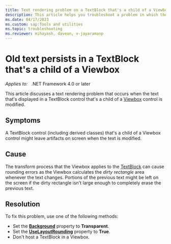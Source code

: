 ```yaml
---
title: Text rendering problem on a TextBlock that's a child of a Viewbox
description: This article helps you troubleshoot a problem in which the text that's displayed on a custom text block doesn't render correctly.
ms.date: 04/17/2023
ms.custom: sap:Tools and utilities
ms.topic: troubleshooting
ms.reviewer: mihayash, davean, v-jayaramanp
---
```


# Old text persists in a TextBlock that's a child of a Viewbox

_Applies to:_ &nbsp;&nbsp;.NET Framework 4.0 or later

This article discusses a text rendering problem that occurs when the text that's displayed in a TextBlock control that's a child of a [Viewbox](/dotnet/desktop/wpf/controls/viewbox?view=netframeworkdesktop-4.8&preserve-view=true) control is modified.

## Symptoms

A TextBlock control (including derived classes) that's a child of a Viewbox control might leave artifacts on screen when the text is modified.

## Cause

The transform process that the Viewbox applies to the [TextBlock](/dotnet/api/system.windows.controls.textblock?view=windowsdesktop-8.0&preserve-view=true) can cause rounding errors as the Viewbox calculates the _dirty rectangle_ area whenever the text changes. Portions of the previous text might be left on the screen if the dirty rectangle isn't large enough to completely erase the previous text.

## Resolution

To fix this problem, use one of the following methods:

- Set the **[Background](/dotnet/api/system.windows.controls.textblock.backgroundproperty?view=windowsdesktop-8.0&preserve-view=true)** property to **Transparent**.
- Set the **[UseLayoutRounding](/dotnet/api/system.windows.frameworkelement.uselayoutrounding?view=windowsdesktop-8.0&preserve-view=true)** property to **True**.
- Don't host a TextBlock in a Viewbox.
